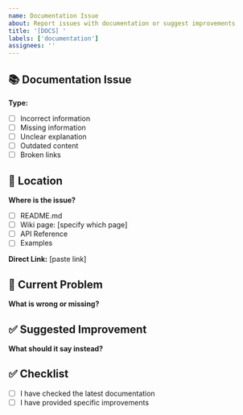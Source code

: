 ```yaml
---
name: Documentation Issue
about: Report issues with documentation or suggest improvements
title: '[DOCS] '
labels: ['documentation']
assignees: ''
---
```


## 📚 Documentation Issue

**Type:**
- [ ] Incorrect information
- [ ] Missing information
- [ ] Unclear explanation
- [ ] Outdated content
- [ ] Broken links

## 📍 Location

**Where is the issue?**
- [ ] README.md
- [ ] Wiki page: [specify which page]
- [ ] API Reference
- [ ] Examples

**Direct Link:** [paste link]

## 🐛 Current Problem

**What is wrong or missing?**

## ✅ Suggested Improvement

**What should it say instead?**

## ✅ Checklist

- [ ] I have checked the latest documentation
- [ ] I have provided specific improvements
